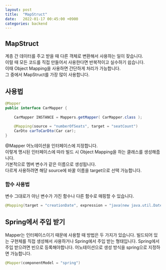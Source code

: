 ```yaml
---
layout: post
title:  "MapStruct"
date:   2022-01-17 00:45:00 +0900
categories: backend
---
```


## MapStruct
계층 간 데이터를 주고 받을 때 다른 객체로 변환해서 사용하는 일이 잦습니다.  
이럴 때 모든 코드를 직접 만들어서 사용한다면 반복적이고 실수하기 쉽습니다.  
이때 Object Mapping을 사용하면 간단하게 처리가 가능합니다.  
그 중에서 MapStruct를 가장 많이 사용합니다.  

## 사용법
```java
@Mapper 
public interface CarMapper {
 
    CarMapper INSTANCE = Mappers.getMapper( CarMapper.class ); 
 
    @Mapping(source = "numberOfSeats", target = "seatCount")
    CarDto carToCarDto(Car car); 
}
```
@Mapper 어노테이션을 인터페이스에 지정합니다.  
이렇게 명시된 인터페이스에 따라 빌드 시 Object Mapping을 하는 클래스를 생성해줍니다.  
기본적으로 멤버 변수가 같은 이름으로 생성됩니다.  
다르게 사용하려면 해당 source에 바꿀 이름을 target으로 선택 가능합니다.  

### 함수 사용법
변수 그대로가 아닌 변수가 가진 함수나 다른 함수로 매핑할 수 있습니다.    
```java
@Mapping(target = "creationDate", expression = "java(new java.util.Date())")
```

## Spring에서 주입 받기
Mapper는 인터페이스이기 때문에 사용할 때 방법은 두 가지가 있습니다.
빌드되어 있는 구현체를 직접 생성해서 사용하거나 Spring에서 주입 받는 형태입니다.
Spring에서 주입 받으려면 빈으로 등록해야합니다.
어노테이션으로 생성 방식을 spring으로 지정하면 가능합니다.
```java
@Mapper(componentModel = "spring")
```